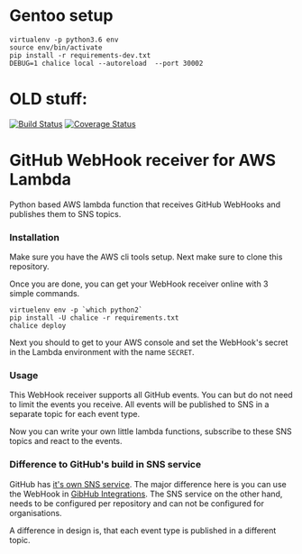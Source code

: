 
# Gentoo setup
```
virtualenv -p python3.6 env
source env/bin/activate
pip install -r requirements-dev.txt
DEBUG=1 chalice local --autoreload  --port 30002
```

# OLD stuff:

[![Build Status](https://travis-ci.org/lambda-lint/github-webhook-lambda.svg?branch=master)](https://travis-ci.org/lambda-lint/github-webhook-lambda)
[![Coverage Status](https://codecov.io/gh/lambda-lint/github-webhook-lambda/branch/master/graph/badge.svg)](https://codecov.io/gh/lambda-lint/github-webhook-lambda)

# GitHub WebHook receiver for AWS Lambda

Python based AWS lambda function that receives GitHub WebHooks and publishes them to SNS topics.

### Installation

Make sure you have the AWS cli tools setup. Next make sure to clone this repository.

Once you are done, you can get your WebHook receiver online with 3 simple commands.

```shell
virtuelenv env -p `which python2`
pip install -U chalice -r requirements.txt
chalice deploy
```

Next you should to get to your AWS console and set the WebHook's secret in the
Lambda environment with the name `SECRET`.

### Usage

This WebHook receiver supports all GitHub events.
You can but do not need to limit the events you receive.
All events will be published to SNS in a separate topic for each event type.

Now you can write your own little lambda functions,
subscribe to these SNS topics and react to the events.


### Difference to GitHub's build in SNS service

GitHub has [it's own SNS service](https://aws.amazon.com/blogs/compute/dynamic-github-actions-with-aws-lambda/).
The major difference here is you can use the WebHook in
[GibHub Integrations](https://github.com/integrations).
The SNS service on the other hand, needs to be configured
per repository and can not be configured for organisations.

A difference in design is, that each event type is published in a different topic.
